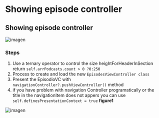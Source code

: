 # Showing episode controller

##  Showing episode controller

![imagen](../feature-showingEpisodeController/assets/sketch1.gif)  

### Steps
1. Use a ternary operator to control the size heightForHeaderInSection return `self.arrPodcasts.count > 0 ?0:250`  
2. Process to create and load the new `EpisodesViewController class`    
3. Present the EpisodioVC  with `navigationController?.pushViewController()` method   
4. if you have problem with navigation Controller programatically or the title in the navigationItem does 
not appers you can use `self.definesPresentationContext = true` **figure1**  

![imagen](../feature-showingEpisodeController/assets/figure1.png)  


